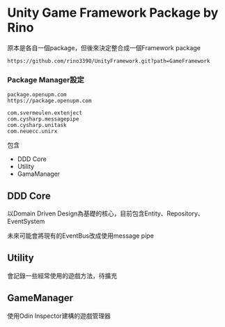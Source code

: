 # Unity Game Framework Package by Rino

原本是各自一個package，但後來決定整合成一個Framework package
```
https://github.com/rino3390/UnityFramework.git?path=GameFramework
```

### Package Manager設定
```
package.openupm.com
https://package.openupm.com

com.svermeulen.extenject
com.cysharp.messagepipe
com.cysharp.unitask
com.neuecc.unirx
```

包含

* DDD Core
* Utility
* GamaManager

## DDD Core
以Domain Driven Design為基礎的核心，目前包含Entity、Repository、EventSystem

未來可能會將現有的EventBus改成使用message pipe

## Utility
會記錄一些經常使用的遊戲方法，待擴充

## GameManager

使用Odin Inspector建構的遊戲管理器
